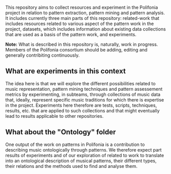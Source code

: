 This repository aims to collect resources and experiment in the Polifonia project in relation to pattern extraction, pattern mining and pattern analysis. It includes currently three main parts of this repository: related-work that includes resources related to various aspect of the pattern work in the project, datasets, which includes information about existing data collections that are used as a basis of the pattern work, and experiments.

**Note:** What is described in this repository is, naturally, work in progress. Members of the Polifonia consortium should be adding, editing and generally contribiting continuously. 


## What are experiments in this context

The idea here is that we will explore the different possibilities related to music representation, pattern mining techniques and pattern assessement metrics by experimenting, in subteams, through collections of music data that, ideally, represent specific music traditions for which there is expertise in the project. Experiments here therefore are tests, scripts, techniques, results, etc. that are applied to such collections and that might eventually lead to results applicable to other repositories.

## What about the "Ontology" folder

One output of the work on patterns in Polifonia is a contribution to describing music ontologically through patterns. We therefore expect part results of experiments and of our exploration of related to work to translate into an ontological description of musical patterns, their different types, their relations and the methods used to find and analyse them. 